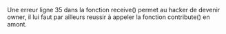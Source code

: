Une erreur ligne 35 dans la fonction receive() permet au hacker de devenir owner, il lui faut par ailleurs reussir à appeler la fonction contribute() en amont.